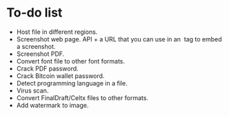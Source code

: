 To-do list
==========

* Host file in different regions.
* Screenshot web page. API + a URL that you can use in an <img> tag to embed a screenshot.
* Screenshot PDF.
* Convert font file to other font formats.
* Crack PDF password.
* Crack Bitcoin wallet password.
* Detect programming language in a file. 
* Virus scan.
* Convert FinalDraft/Celtx files to other formats.
* Add watermark to image.
